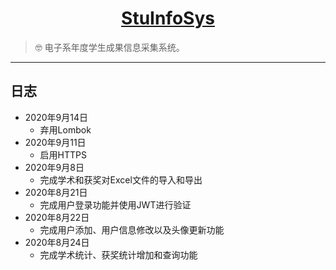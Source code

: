 <h1 align="center"><a href="https://github.com/weizujie/StuInfoSys" target="_blank">StuInfoSys</a></h1>

> :nerd_face: 电子系年度学生成果信息采集系统。

------------------------------

## 日志


- 2020年9月14日
    - 弃用Lombok
- 2020年9月11日
    - 启用HTTPS
- 2020年9月8日
    - 完成学术和获奖对Excel文件的导入和导出
- 2020年8月21日
    - 完成用户登录功能并使用JWT进行验证
- 2020年8月22日
    - 完成用户添加、用户信息修改以及头像更新功能
- 2020年8月24日
    - 完成学术统计、获奖统计增加和查询功能
